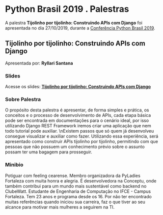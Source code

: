 # Python Brasil 2019 . Palestras


A palestra **Tijolinho por tijolinho: Construindo APIs com Django** foi apresentada no dia 27/10/2019, durante a [Conferência Python Brasil 2019](http://2019.pythonbrasil.org.br).


## Tijolinho por tijolinho: Construindo APIs com Django
Apresentada por: **Ryllari Santana**

### Slides
Acesse os slides: **[Tijolinho por tijolinho: Construindo APIs com Django](./pybr2019-ryllari-santana-tijolinho-por-tijolinho-construindo-apis.pdf)**


### Sobre Palestra
O propósito desta palestra é apresentar, de forma simples e prática, os conceitos e o processo de desenvolvimento de APIs, cada etapa básica pode ser encontrada em documentações para o cenário ideal, por isso utilizando Django REST Framework iremos criar uma aplicação que nem todo tutorial pode auxiliar. \nExistem passos que só quem já desenvolveu consegue visualizar e auxiliar como fazer. Utilizando essa experiência, será apresentado como construir APIs tijolinho por tijolinho, permitindo com que pessoas que não possuem um conhecimento prévio sobre o assunto possam ter uma bagagem para prosseguir.



### Minibio
Potiguar com feeling cearense. Membro organizadora da PyLadies Fortaleza com muita honra e alegria. É desenvolvedora na Conceptu, onde também contribui para um mundo mais sustentável como backend no ClubeWatt. Estudante de Engenharia de Computação no IFCE - Campus Fortaleza. Tem 23 anos e programa desde os 16. Por não ter encontrado muitas referências quando iniciou sua carreira, faz o que tiver ao seu alcance para motivar mais mulheres a seguirem na TI.


